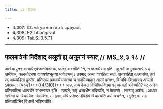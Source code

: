 ```yaml
---
title: ८२ टिप्पण्यः

---
```

- 4/307: E2: vā ya etā rātrīr upayanti
- 4/308: E2: bhaṅgavat
- 4/309: Tait.S. 3.5.7.1

____________________________________________


## फलमात्रेयो निर्देशाद् अश्रुतौ ह्य् अनुमानं स्यात् // MS_४,३.१८ //

आत्रेयः पुनर् आचार्य एवंजातीयकेभ्यः, फलम् अस्तीति मेने, न फलार्थवाद इति। कुतः? अश्रुतफलत्वे ऽप्य् अमीषाम्, फलचोदनया वाक्यशेषभूतया भवितव्यम्। तस्माद् अन्या व्यवहिता सती, अव्यवहिता कल्पनीया, इयं त्व् अव्यवहिता कॣप्तैव, प्रतिष्ठया ब्रह्मवर्चससत्तया च समभिव्याहार आसां प्रत्यक्षः, विधिविभक्तिमात्रम् अन्यतो ऽपेक्ष्यम्।
[५०२]+++({4/310})+++ आह, कथं केवलं विधिविभक्तिमात्रम् अन्यतो भविष्यति? यद् अनेन प्रतिष्ठादिना धात्वर्थेन संभन्त्स्यत इति। उच्यते, सह धात्वर्थेन भविष्यति, न केवलम्। तस्माद् अदोषः। अथवा रात्रीणां या विधायिका विभक्तिः, सा इमम् अपि प्रतिष्ठादिविशेषं विधास्यति प्रयोगवचनेन, स्तुतिर् वा सह प्रतिष्ठादिभिर् विधात्री भविष्यतीति।
